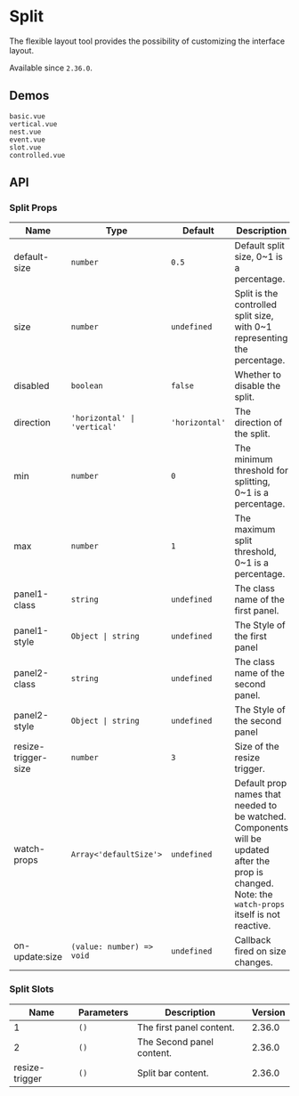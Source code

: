 # Split

The flexible layout tool provides the possibility of customizing the interface layout.

Available since `2.36.0`.

## Demos

```demo
basic.vue
vertical.vue
nest.vue
event.vue
slot.vue
controlled.vue
```

## API

### Split Props

| Name | Type | Default | Description | Version |
| --- | --- | --- | --- | --- |
| default-size | `number` | `0.5` | Default split size, 0~1 is a percentage. | 2.36.0 |
| size | `number` | `undefined` | Split is the controlled split size, with 0~1 representing the percentage. | 2.38.0 |
| disabled | `boolean` | `false` | Whether to disable the split. | 2.36.0 |
| direction | `'horizontal' \| 'vertical'` | `'horizontal'` | The direction of the split. | 2.36.0 |
| min | `number` | `0` | The minimum threshold for splitting, 0~1 is a percentage. | 2.36.0 |
| max | `number` | `1` | The maximum split threshold, 0~1 is a percentage. | 2.36.0 |
| panel1-class | `string` | `undefined` | The class name of the first panel. | NEXT_VERSION |
| panel1-style | `Object \| string` | `undefined` | The Style of the first panel | NEXT_VERSION |
| panel2-class | `string` | `undefined` | The class name of the second panel. | NEXT_VERSION |
| panel2-style | `Object \| string` | `undefined` | The Style of the second panel | NEXT_VERSION |
| resize-trigger-size | `number` | `3` | Size of the resize trigger. | 2.36.0 |
| watch-props | `Array<'defaultSize'>` | `undefined` | Default prop names that needed to be watched. Components will be updated after the prop is changed. Note: the `watch-props` itself is not reactive. | 2.38.0 |
| on-update:size | `(value: number) => void` | `undefined` | Callback fired on size changes. | 2.38.0 |

### Split Slots

| Name           | Parameters | Description               | Version |
| -------------- | ---------- | ------------------------- | ------- |
| 1              | `()`       | The first panel content.  | 2.36.0  |
| 2              | `()`       | The Second panel content. | 2.36.0  |
| resize-trigger | `()`       | Split bar content.        | 2.36.0  |
